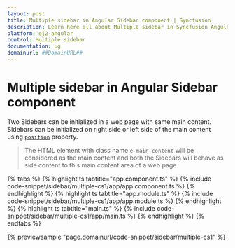 ```yaml
---
layout: post
title: Multiple sidebar in Angular Sidebar component | Syncfusion
description: Learn here all about Multiple sidebar in Syncfusion Angular Sidebar component of Syncfusion Essential JS 2 and more.
platform: ej2-angular
control: Multiple sidebar 
documentation: ug
domainurl: ##DomainURL##
---
```


# Multiple sidebar in Angular Sidebar component

Two Sidebars can be initialized in a web page with same main content. Sidebars can be initialized on right
side or left side of the main content using [`position`](https://ej2.syncfusion.com/angular/documentation/api/sidebar#position) property.

>The HTML element with class name `e-main-content` will be considered as the main content and both the
Sidebars will behave as side content to this main content area of a web page.

{% tabs %}
{% highlight ts tabtitle="app.component.ts" %}
{% include code-snippet/sidebar/multiple-cs1/app/app.component.ts %}
{% endhighlight %}
{% highlight ts tabtitle="app.module.ts" %}
{% include code-snippet/sidebar/multiple-cs1/app/app.module.ts %}
{% endhighlight %}
{% highlight ts tabtitle="main.ts" %}
{% include code-snippet/sidebar/multiple-cs1/app/main.ts %}
{% endhighlight %}
{% endtabs %}
  
{% previewsample "page.domainurl/code-snippet/sidebar/multiple-cs1" %}
